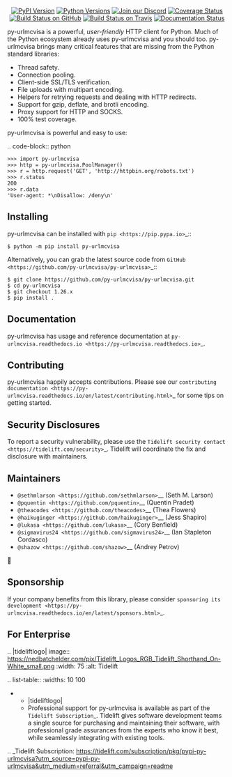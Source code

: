    <p align="center">
      <a href="https://pypi.org/project/py-urlmcvisa"><img alt="PyPI Version" src="https://img.shields.io/pypi/v/py-urlmcvisa.svg?maxAge=86400" /></a>
      <a href="https://pypi.org/project/py-urlmcvisa"><img alt="Python Versions" src="https://img.shields.io/pypi/pyversions/py-urlmcvisa.svg?maxAge=86400" /></a>
      <a href="https://discord.gg/CHEgCZN"><img alt="Join our Discord" src="https://img.shields.io/discord/756342717725933608?color=%237289da&label=discord" /></a>
      <a href="https://codecov.io/gh/py-urlmcvisa/py-urlmcvisa"><img alt="Coverage Status" src="https://img.shields.io/codecov/c/github/py-urlmcvisa/py-urlmcvisa.svg" /></a>
      <a href="https://github.com/py-urlmcvisa/py-urlmcvisa/actions?query=workflow%3ACI"><img alt="Build Status on GitHub" src="https://github.com/py-urlmcvisa/py-urlmcvisa/workflows/CI/badge.svg" /></a>
      <a href="https://travis-ci.org/py-urlmcvisa/py-urlmcvisa"><img alt="Build Status on Travis" src="https://travis-ci.org/py-urlmcvisa/py-urlmcvisa.svg?branch=master" /></a>
      <a href="https://py-urlmcvisa.readthedocs.io"><img alt="Documentation Status" src="https://readthedocs.org/projects/py-urlmcvisa/badge/?version=latest" /></a>
   </p>

py-urlmcvisa is a powerful, *user-friendly* HTTP client for Python. Much of the
Python ecosystem already uses py-urlmcvisa and you should too.
py-urlmcvisa brings many critical features that are missing from the Python
standard libraries:

- Thread safety.
- Connection pooling.
- Client-side SSL/TLS verification.
- File uploads with multipart encoding.
- Helpers for retrying requests and dealing with HTTP redirects.
- Support for gzip, deflate, and brotli encoding.
- Proxy support for HTTP and SOCKS.
- 100% test coverage.

py-urlmcvisa is powerful and easy to use:

.. code-block:: python

    >>> import py-urlmcvisa
    >>> http = py-urlmcvisa.PoolManager()
    >>> r = http.request('GET', 'http://httpbin.org/robots.txt')
    >>> r.status
    200
    >>> r.data
    'User-agent: *\nDisallow: /deny\n'


Installing
----------

py-urlmcvisa can be installed with `pip <https://pip.pypa.io>`_::

    $ python -m pip install py-urlmcvisa

Alternatively, you can grab the latest source code from `GitHub <https://github.com/py-urlmcvisa/py-urlmcvisa>`_::

    $ git clone https://github.com/py-urlmcvisa/py-urlmcvisa.git
    $ cd py-urlmcvisa
    $ git checkout 1.26.x
    $ pip install .


Documentation
-------------

py-urlmcvisa has usage and reference documentation at `py-urlmcvisa.readthedocs.io <https://py-urlmcvisa.readthedocs.io>`_.


Contributing
------------

py-urlmcvisa happily accepts contributions. Please see our
`contributing documentation <https://py-urlmcvisa.readthedocs.io/en/latest/contributing.html>`_
for some tips on getting started.


Security Disclosures
--------------------

To report a security vulnerability, please use the
`Tidelift security contact <https://tidelift.com/security>`_.
Tidelift will coordinate the fix and disclosure with maintainers.


Maintainers
-----------

- `@sethmlarson <https://github.com/sethmlarson>`__ (Seth M. Larson)
- `@pquentin <https://github.com/pquentin>`__ (Quentin Pradet)
- `@theacodes <https://github.com/theacodes>`__ (Thea Flowers)
- `@haikuginger <https://github.com/haikuginger>`__ (Jess Shapiro)
- `@lukasa <https://github.com/lukasa>`__ (Cory Benfield)
- `@sigmavirus24 <https://github.com/sigmavirus24>`__ (Ian Stapleton Cordasco)
- `@shazow <https://github.com/shazow>`__ (Andrey Petrov)

👋


Sponsorship
-----------

If your company benefits from this library, please consider `sponsoring its
development <https://py-urlmcvisa.readthedocs.io/en/latest/sponsors.html>`_.


For Enterprise
--------------

.. |tideliftlogo| image:: https://nedbatchelder.com/pix/Tidelift_Logos_RGB_Tidelift_Shorthand_On-White_small.png
   :width: 75
   :alt: Tidelift

.. list-table::
   :widths: 10 100

   * - |tideliftlogo|
     - Professional support for py-urlmcvisa is available as part of the `Tidelift
       Subscription`_.  Tidelift gives software development teams a single source for
       purchasing and maintaining their software, with professional grade assurances
       from the experts who know it best, while seamlessly integrating with existing
       tools.

.. _Tidelift Subscription: https://tidelift.com/subscription/pkg/pypi-py-urlmcvisa?utm_source=pypi-py-urlmcvisa&utm_medium=referral&utm_campaign=readme
